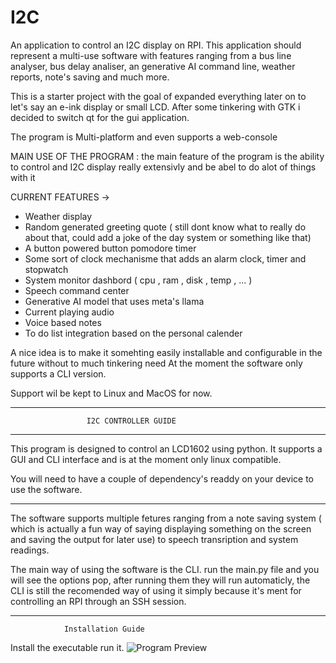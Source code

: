 # I2C

An application to control an I2C display on RPI.
This application should represent a multi-use software with features ranging from a bus line analyser, bus delay analiser, an generative AI command line, weather reports, note's saving and much more.

This is a starter project with the goal of expanded everything later on to let's say an e-ink display or small LCD.
After some tinkering with GTK i decided to switch qt for the gui application.

The program is Multi-platform and even supports a web-console

MAIN USE OF THE PROGRAM :
the main feature of the program is the ability to control and I2C display really extensivly and be abel to do alot of things with it

CURRENT FEATURES ->

-   Weather display
-   Random generated greeting quote ( still dont know what to really do about that, could add a joke of the day system or something like that)
-   A button powered button pomodore timer
-   Some sort of clock mechanisme that adds an alarm clock, timer and stopwatch
-   System monitor dashbord ( cpu , ram , disk , temp , ... )
-   Speech command center
-   Generative AI model that uses meta's llama
-   Current playing audio
-   Voice based notes
-   To do list integration based on the personal calender

A nice idea is to make it somehting easily installable and configurable in the future without to much tinkering need
At the moment the software only supports a CLI version.

Support wil be kept to Linux and MacOS for now.

---

                     I2C CONTROLLER GUIDE

---

This program is designed to control an LCD1602 using python. It supports
a GUI and CLI interface and is at the moment only linux compatible.

You will need to have a couple of dependency's readdy on your device to use the software.

---

The software supports multiple fetures ranging from a note saving system ( which is actually a fun way of saying displaying something on the screen and saving the output for later use) to speech transription and system readings.

The main way of using the software is the CLI. run the main.py file and you will see the options pop, after running them they will run automaticly, the CLI is still the recomended way of using it simply because it's ment for controlling an RPI through an SSH session.

---

                Installation Guide

Install the executable run it.
![Program Preview](https://github.com/nasrlol/I2C-CONTROLLER/preview.png)
